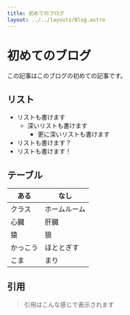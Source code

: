 ```yaml
---
title: 初めてのブログ
layout: ../../layouts/Blog.astro
---
```


# 初めてのブログ

この記事はこのブログの初めての記事です。

## リスト

- リストも書けます
    - 深いリストも書けます
        - 更に深いリストも書けます
- リストも書けます？
- リストも書けます！

## テーブル

| ある   | なし     |
|------|--------|
| クラス  | ホームルーム |
| 心臓   | 肝臓     |
| 猿    | 狼      |
| かっこう | ほととぎす  |
| こま   | まり     |

## 引用

> 引用はこんな感じで表示されます



